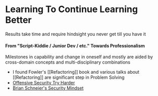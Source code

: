 # Learning To Continue Learning Better

Results take time and require hindsight you never get till you have it

#### From "Script-Kiddie / Junior Dev / etc."  Towards Professionalism

Milestones in capability and change in oneself and mostly are aided by cross-domain concepts and multi-disciplinary combinations 

- I found Fowler's [[Refactoring]] book and various talks about [[Refactoring]] are significant step in Problem Solving  
- [Offensive Security Try Harder](https://www.offsec.com/offsec/what-it-means-to-try-harder/)
- [Brian Schneier's Security Mindset](https://www.schneier.com/blog/archives/2008/03/the_security_mi_1.html)